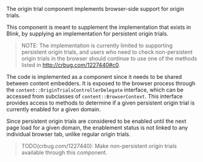 The origin trial component implements browser-side support for origin trials.

This component is meant to supplement the implementation that exists in Blink,
by supplying an implementation for persistent origin trials.

> NOTE: The implementation is currently limited to supporting persistent
> origin trials, and users who need to check non-persistent origin trials in
> the browser should continue to use one of the methods listed in
> http://crbug.com/1227440#c0.

The code is implemented as a component since it needs to be shared between
content embedders. It is exposed to the browser process through the 
`content::OriginTrialsControllerDelegate` interface, which can be accessed from
subclasses of `content::BrowserContext`. This interface provides access to
methods to determine if a given persistent origin trial is currently enabled
for a given domain.

Since persistent origin trials are considered to be enabled until the next page
load for a given domain, the enablement status is not linked to any individual
browser tab, unlike regular origin trials.

> TODO(crbug.com/1227440): Make non-persistent origin trials available through
> this component.
